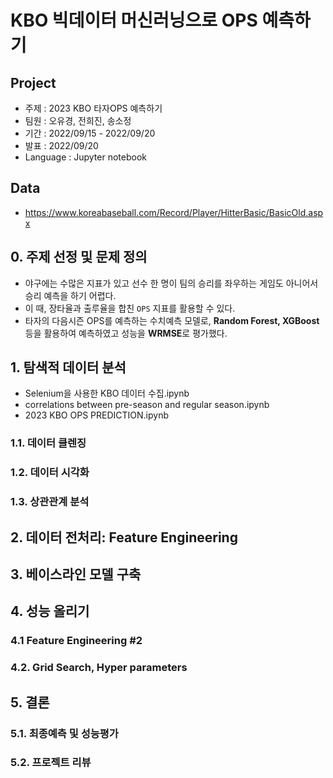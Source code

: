 # KBO 빅데이터 머신러닝으로 OPS 예측하기

## Project
- 주제 : 2023 KBO 타자OPS 예측하기
- 팀원 : 오유경, 전희진, 송소정
- 기간 : 2022/09/15 - 2022/09/20
- 발표 : 2022/09/20
- Language : Jupyter notebook

## Data
- https://www.koreabaseball.com/Record/Player/HitterBasic/BasicOld.aspx

## 0. 주제 선정 및 문제 정의
- 야구에는 수많은 지표가 있고 선수 한 명이 팀의 승리를 좌우하는 게임도 아니어서 승리 예측을 하기 어렵다.
- 이 때, 장타율과 출루율을 합친 `OPS` 지표를 활용할 수 있다.
- 타자의 다음시즌 OPS를 예측하는 수치예측 모델로, **Random Forest, XGBoost** 등을 활용하여 예측하였고 성능을 **WRMSE**로 평가했다.

## 1. 탐색적 데이터 분석
- Selenium을 사용한 KBO 데이터 수집.ipynb
- correlations between pre-season and regular season.ipynb
- 2023 KBO OPS PREDICTION.ipynb
### 1.1. 데이터 클렌징
### 1.2. 데이터 시각화
### 1.3. 상관관계 분석


## 2. 데이터 전처리: Feature Engineering

## 3. 베이스라인 모델 구축

## 4. 성능 올리기
### 4.1 Feature Engineering #2
### 4.2. Grid Search, Hyper parameters

## 5. 결론
### 5.1. 최종예측 및 성능평가
### 5.2. 프로젝트 리뷰
